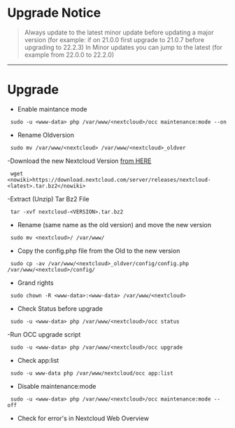 
# Upgrade Notice
> Always update to the latest minor update before updating a major version (for example: if on 21.0.0 first upgrade to 21.0.7 before upgrading to 22.2.3)
> In Minor updates you can jump to the latest (for example from 22.0.0 to 22.2.0)

---

# Upgrade 
- Enable maintance mode
```
 sudo -u <www-data> php /var/www/<nextcloud>/occ maintenance:mode --on
```
- Rename Oldversion
```
 sudo mv /var/www/<nextcloud> /var/www/<nextcloud>_oldver
```
-Download the new Nextcloud Version [from HERE](https://nextcloud.com/changelog/)
```
 wget <nowiki>https://download.nextcloud.com/server/releases/nextcloud-<latest>.tar.bz2</nowiki>
```
-Extract (Unzip) Tar Bz2 File
```
 tar -xvf nextcloud-<VERSION>.tar.bz2
```
- Rename (same name as the old version) and move the new version
```
 sudo mv <nextcloud>/ /var/www/
```
- Copy the config.php file from the Old to the new version
```
 sudo cp -av /var/www/<nextcloud>_oldver/config/config.php /var/www/<nextcloud>/config/
```
- Grand rights
```
 sudo chown -R <www-data>:<www-data> /var/www/<nextcloud>
```
- Check Status before upgrade
```
 sudo -u <www-data> php /var/www/<nextcloud>/occ status
```
-Run OCC upgrade script
```
 sudo -u <www-data> php /var/www/<nextcloud>/occ upgrade
```
- Check app:list
```
 sudo -u www-data php /var/www/nextcloud/occ app:list
```
- Disable maintenance:mode
```
 sudo -u <www-data> php /var/www/<nextcloud>/occ maintenance:mode --off
```
- Check for error's in Nextcloud Web Overview
